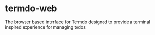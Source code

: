 # termdo-web
The browser based interface for Termdo designed to provide a terminal inspired experience for managing todos
